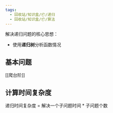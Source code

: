 ```yaml
---
tags:
  - 回收站/知识盒/📦/递归
  - 回收站/知识盒/📦/算法
---
```


解决递归问题的核心思想：

- 使用**递归树**分析函数情况

## 基本问题

[[爬台阶]]

## 计算时间复杂度

递归时间复杂度 = 解决一个子问题时间 * 子问题个数
